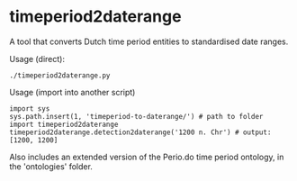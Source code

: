 # timeperiod2daterange
A tool that converts Dutch time period entities to standardised date ranges. 

Usage (direct):

    ./timeperiod2daterange.py

Usage (import into another script)

    import sys
    sys.path.insert(1, 'timeperiod-to-daterange/') # path to folder
    import timeperiod2daterange
    timeperiod2daterange.detection2daterange('1200 n. Chr') # output: [1200, 1200]


Also includes an extended version of the Perio.do time period ontology, in the 'ontologies' folder.
